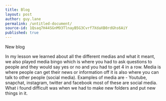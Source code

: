 ```yaml
---
title: Blog
layout: post
author: guy.lane
permalink: /untitled-document/
source-id: 1Qsaq7H44SGnM93TlnayB5G3Cvrf7XdaXB0rdGhs6AiY
published: true
---
```

New blog

In my lesson we learned about all the different medias and what it meant, we also played media bingo which is where you had to ask questions to people and they would say yes or no and you had to get 4 in a row. Media is where people can get their news or information off it is also where you can talk to other people (social media). Examples of media are - Youtube, snapchat, instagram, twitter and facebook most of these are social media. What i found difficult was when we had to make new folders and put new things in it.

